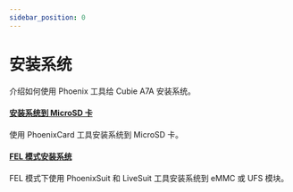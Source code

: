 ```yaml
---
sidebar_position: 0
---
```


# 安装系统

介绍如何使用 Phoenix 工具给 Cubie A7A 安装系统。

#### [安装系统到 MicroSD 卡](/cubie/a7a/low-level-dev/install-system/sd_system)

使用 PhoenixCard 工具安装系统到 MicroSD 卡。

#### [FEL 模式安装系统](/cubie/a7a/low-level-dev/install-system/fel-install-system)

FEL 模式下使用 PhoenixSuit 和 LiveSuit 工具安装系统到 eMMC 或 UFS 模块。
